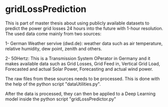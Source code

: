 # gridLossPrediction

This is part of master thesis about using publicly available datasets to predict the power grid losses 24 hours into the future with 1-hour resolution.
The used data come mainly from two sources:

1- German Weather servive (dwd.de): weather data such as air temperature, relative humidity, dew point, zenith and others.

2- 50Hertz: This is a Transmission System OPerator in Germany and it makes available data such as Grid Losses, Grid Feed in, Vertical Grid Load, Forecasted and actual Solar Power, Forecasting and actual wind power.

The raw files from these sources needs to be processed. This is done with the help of the python script "dataUtilities.py".

After the data is processed, they can then be applied to a Deep Learning model inside the python script "gridLossPredictor.py"

